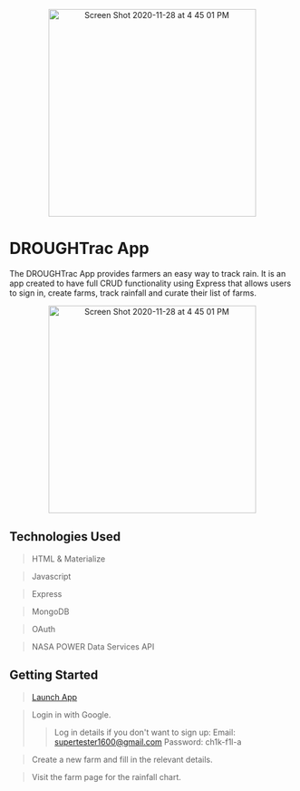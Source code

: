 <p align="center">
<img width="366" alt="Screen Shot 2020-11-28 at 4 45 01 PM" src="https://github.com/vmroycroft/waterlog/raw/master/src/assets/images/rain-tracker-logo.svg">
</p>

# DROUGHTrac App

The DROUGHTrac App provides farmers an easy way to track rain. It is an app created to have full CRUD functionality using Express that allows users to sign in, create farms, track rainfall and curate their list of farms.

<p align="center">
<img width="366" alt="Screen Shot 2020-11-28 at 4 45 01 PM" src="https://user-images.githubusercontent.com/70832125/100526674-30001080-3199-11eb-8721-501395cea21b.png">
</p>

## Technologies Used

> HTML & Materialize

> Javascript

> Express

> MongoDB

> OAuth

> NASA POWER Data Services API

## Getting Started

> [Launch App](https://drought-tracker.herokuapp.com/) 

> Login in with Google.
  >> Log in details if you don't want to sign up:
  >> Email: supertester1600@gmail.com
  >> Password: ch1k-f1l-a

> Create a new farm and fill in the relevant details.

> Visit the farm page for the rainfall chart.


